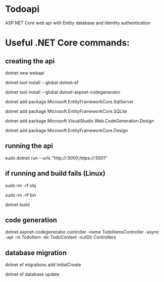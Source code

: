 # Todoapi
ASP.NET Core web api with Entity database and Identity authentication

# Useful .NET Core commands:
## creating the api
dotnet new webapi

dotnet tool install --global dotnet-ef

dotnet tool install --global dotnet-aspnet-codegenerator

dotnet add package Microsoft.EntityFrameworkCore.SqlServer

dotnet add package Microsoft.EntityFrameworkCore.SQLite

dotnet add package Microsoft.VisualStudio.Web.CodeGeneration.Design

dotnet add package Microsoft.EntityFrameworkCore.Design

## running the api
sudo dotnet run --urls "http://*:5000;https://*:5001"

## if running and build fails (Linux)
sudo rm -rf obj

sudo rm -rf bin

dotnet build

## code generation

dotnet aspnet-codegenerator controller -name TodoItemsController -async -api -m TodoItem -dc TodoContext -outDir Controllers

## database migration
dotnet ef migrations add InitialCreate

dotnet ef database update
